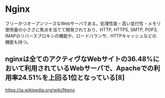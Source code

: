 # Nginx
フリーかつオープンソースなWebサーバである。処理性能・高い並行性・メモリ使用量の小ささに焦点を当てて開発されており、HTTP, HTTPS, SMTP, POP3, IMAPのリバースプロキシの機能や、ロードバランサ、HTTPキャッシュなどの機能も持つ。

## nginxは全てのアクティヴなWebサイトの36.48%において利用されているWebサーバで、Apacheでの利用率24.51%を上回る1位となっている[8]
https://ja.wikipedia.org/wiki/Nginx
